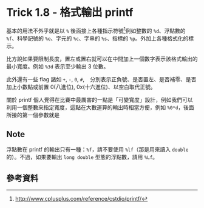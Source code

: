 # Trick 1.8 - 格式輸出 printf

基本的用法不外乎就是以 `%` 後面接上各種指示符號[^1]例如整數的 `%d`、浮點數的 `%f`、科學記號的 `%e`、字元的 `%c`、字串的 `%s`、指標的 `%p`。外加上各種格式化的標示。

比方說如果要限制長度，置左或置右就可以在中間加上一個數字表示該格式輸出的最小寬度。例如 `%3d` 表示至少輸出 3 位數。

此外還有一些 flag 諸如 `+`, `-`, `0`, `#`, ` ` 分別表示正負號、是否置左、是否補零、是否加上小數點或前置 0(八進位), 0x(十六進位)、以空白取代正號。

關於 printf 個人覺得在比賽中最厲害的一點是「可變寬度」設計，例如我們可以利用一個整數來指定寬度，這點在大數運算的輸出時相當方便，例如 `%0*d`，後面所接的第一個參數就是

## Note

浮點數在 printf 的輸出只有一種：`%f`，請不要使用 `%lf`（那是用來讀入 `double` 的）。不過，如果要輸出 `long double` 型態的浮點數，請用 `%Lf`。

## 參考資料

[^1]: http://www.cplusplus.com/reference/cstdio/printf/